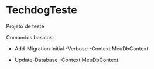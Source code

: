 # TechdogTeste
Projeto de teste

Comandos basicos:

- Add-Migration Initial -Verbose -Context MeuDbContext 

- Update-Database -Context MeuDbContext
